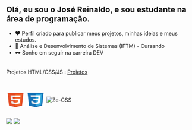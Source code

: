 ## Olá, eu sou o José Reinaldo, e sou estudante na área de programação.

- ❤️ Perfil criado para publicar meus projetos, minhas ideias e meus estudos.
- 🌱 Análise e Desenvolvimento de Sistemas (IFTM) - Cursando
- 🕶  Sonho em seguir na carreira DEV

##
Projetos HTML/CSS/JS : <a href="https://zreinaldon.github.io/projetos-html-css-js/" target="_blank"> Projetos </a>
##
 
<div style="display: inline_block"><br>
  <img align="center" alt="Ze-HTML" height="40" width="50" src="https://raw.githubusercontent.com/devicons/devicon/master/icons/html5/html5-original.svg">
  <img align="center" alt="Ze-CSS" height="40" width="50" src="https://raw.githubusercontent.com/devicons/devicon/master/icons/css3/css3-original.svg">
  <img align="center" alt="Ze-CSS" height="40" width="50" src="https://raw.githubusercontent.com/devicons/devicon/master/icons/css3/css3-original.svg](https://github.com/devicons/devicon/blob/master/icons/javascript/javascript-original.svg)">
</div>

##
 
<div>
 <a href="https://www.linkedin.com/in/jose-reinaldo/" target="_blank"><img src="https://img.shields.io/badge/-LinkedIn-%230077B5?style=for-the-badge&logo=linkedin&logoColor=white" target="_blank"></a>
  <a href = "mailto:zreinaldo@gmail.com"><img src="https://img.shields.io/badge/Gmail-D14836?style=for-the-badge&logo=gmail&logoColor=white" target="_blank"></a>
</div>

